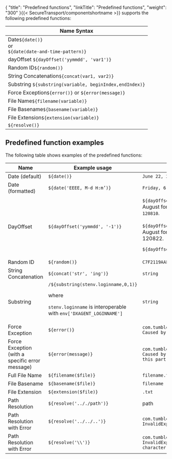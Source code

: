 {
    "title": "Predefined functions",
    "linkTitle": "Predefined functions",
    "weight": "300"
}{{< SecureTransport/componentshortname  >}} supports the following predefined functions:

<table>
   <thead>
      <tr>
<th colspan="2" class="HeadD-Column1-Header1">Name Syntax         </th>
      </tr>
   </thead>
   <tbody>
      <tr>
         <td>Date<code>${date()}</code><br />
or<br />
<code>${date(date-and-time-pattern)}</code>         </td>
      </tr>
      <tr>
         <td>dayOffset <code>${dayOffset('yymmdd', 'var1')}</code>         </td>
      </tr>
      <tr>
         <td>Random ID<code>${random()}</code>         </td>
      </tr>
      <tr>
         <td>String Concatenation<code>${concat(var1, var2)}</code>         </td>
      </tr>
      <tr>
         <td>Substring <code>${substring(variable, beginIndex,endIndex)}</code>         </td>
      </tr>
      <tr>
         <td>Force Exception<code>${error()}</code> or <code>${error(message)}</code>         </td>
      </tr>
      <tr>
         <td>File Name<code>${filename(variable)}</code>         </td>
      </tr>
      <tr>
         <td>File Basename<code>${basename(variable)}</code>         </td>
      </tr>
      <tr>
         <td>File Extension<code>${extension(variable)}</code>         </td>
      </tr>
      <tr>
         <td><code>${resolve()}</code>         </td>
      </tr>
   </tbody>
</table>

## Predefined function examples

The following table shows examples of the predefined functions:

<table>
   <thead>
      <tr>
<th class="HeadE-Column1-Header1">Name         </th>
<th class="HeadE-Column1-Header1">Example usage         </th>
<th class="HeadD-Column1-Header1">Example return value         </th>
      </tr>
   </thead>
   <tbody>
      <tr>
         <td>Date (default)         </td>
         <td><code>${date()}</code>         </td>
         <td><code>June 22, 2012 1:42:04 AM</code>         </td>
      </tr>
      <tr>
         <td>Date (formatted)         </td>
         <td><code>${date('EEEE, M-d H:m’)}</code>         </td>
         <td><code>Friday, 6-22 1:42</code>         </td>
      </tr>
      <tr>
         <td>DayOffset         </td>
         <td><code>${dayOffset('yymmdd', '-1')}</code>         </td>
         <td><code>${dayOffset('yyMMdd', '-5')}</code> - returns 10<sup>th</sup> if today is 15<sup>th</sup> of August
formatted as per the specified format parameter - <code>120810</code>.
<p><code>${</code><code>dayOffset('yyMMdd</code><code>', '+7')}</code> - returns 22<sup>th</sup> if today is 15<sup>th</sup> of August
formatted as per the specified format parameter - 120822.</p>
<p><code>${dayOffset('ddMMyy', '+1') ge '090414'}</code></p>         </td>
      </tr>
      <tr>
         <td>Random ID         </td>
         <td><code>${random()}</code>         </td>
         <td><code>C7F2119AAECEACCDE16C496C96FEEE39</code>         </td>
      </tr>
      <tr>
         <td>String Concatenation         </td>
         <td><code>${concat('str', 'ing')}</code>         </td>
         <td><code>string</code>         </td>
      </tr>
      <tr>
         <td>Substring         </td>
         <td><code>/${substring(stenv.loginname,0,1)}</code>
<p>where</p>
<p><code>stenv.loginname</code> is interoperable with <code>env['DXAGENT_LOGINNAME']</code></p>         </td>
         <td><code>string</code>         </td>
      </tr>
      <tr>
         <td>Force Exception         </td>
         <td><code>${error()}</code>         </td>
         <td><code>com.tumbleweed.util.expressions.InvalidExpressionException</code><br />
<code>Caused by: java.lang.Exception: Unspecified error</code>         </td>
      </tr>
      <tr>
         <td>Force Exception<br />
(with a specific error message)         </td>
         <td><code>${error(message)}</code>         </td>
         <td><code>com.tumbleweed.util.expressions.InvalidExpressionException Caused by: java.lang.Exception: An error has occurred in this part of the process!</code>         </td>
      </tr>
      <tr>
         <td>Full File Name         </td>
         <td><code>${filename($file)}</code>         </td>
         <td><code>filename.txt</code>         </td>
      </tr>
      <tr>
         <td>File Basename         </td>
         <td><code>${basename($file)}</code>         </td>
         <td><code>filename</code>         </td>
      </tr>
      <tr>
         <td>File Extension         </td>
         <td><code>${extension($file)}</code>         </td>
         <td><code>.txt</code>         </td>
      </tr>
      <tr>
         <td>Path Resolution         </td>
         <td><code>${resolve('.././path')}</code>         </td>
         <td>path         </td>
      </tr>
      <tr>
         <td>Path Resolution with Error         </td>
         <td><code>${resolve('../../..')}</code>         </td>
         <td><code>com.tumbleweed.util.expressions.</code><br />
<code>InvalidExpansionException: Invalid path resolution: /</code>         </td>
      </tr>
      <tr>
         <td>Path Resolution with Error         </td>
         <td><code>${resolve('\\')}</code>         </td>
         <td><code>com.tumbleweed.util.expressions.</code><br />
<code>InvalidExpansionException: Path must not contain '\' character</code>         </td>
      </tr>
   </tbody>
</table>
